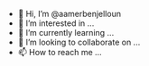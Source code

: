 - 👋 Hi, I’m @aamerbenjelloun
- 👀 I’m interested in ...
- 🌱 I’m currently learning ...
- 💞️ I’m looking to collaborate on ...
- 📫 How to reach me ...

<!---
aamerbenjelloun/aamerbenjelloun is a ✨ special ✨ repository because its `README.md` (this file) appears on your GitHub profile.
You can click the Preview link to take a look at your changes.
--->
